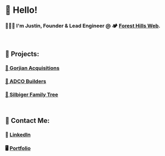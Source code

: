 # 👋  Hello!

### 👨🏻‍💻 I'm Justin, Founder & Lead Engineer @ 🏕️ [Forest Hills Web](https://foresthillsweb.com).

<br>

## 💼 Projects:

### [🏢 Gorjian Acquisitions ](https://gorjianacq.com)

### [🧰 ADCO Builders ](https://adcobuilders.com)

### [🌲 Silbiger Family Tree](https://silbiger.onrender.com)

<br>

## 📇 Contact Me:
### 🤝 [LinkedIn](https://www.linkedin.com/in/j-z-s/)

### 🖥️ [Portfolio](https://justinsilbiger.com)
